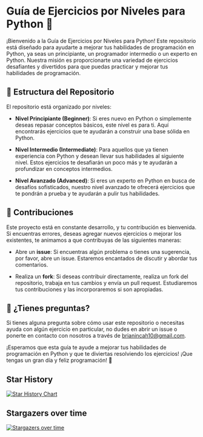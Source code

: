 # Guía de Ejercicios por Niveles para Python 🐍

¡Bienvenido a la Guía de Ejercicios por Niveles para Python! Este repositorio está diseñado para ayudarte a mejorar tus habilidades de programación en Python, ya seas un principiante, un programador intermedio o un experto en Python. Nuestra misión es proporcionarte una variedad de ejercicios desafiantes y divertidos para que puedas practicar y mejorar tus habilidades de programación.

## 📂 Estructura del Repositorio

El repositorio está organizado por niveles:

- **Nivel Principiante (Beginner)**: Si eres nuevo en Python o simplemente deseas repasar conceptos básicos, este nivel es para ti. Aquí encontrarás ejercicios que te ayudarán a construir una base sólida en Python.

- **Nivel Intermedio (Intermediate)**: Para aquellos que ya tienen experiencia con Python y desean llevar sus habilidades al siguiente nivel. Estos ejercicios te desafiarán un poco más y te ayudarán a profundizar en conceptos intermedios.

- **Nivel Avanzado (Advanced)**: Si eres un experto en Python en busca de desafíos sofisticados, nuestro nivel avanzado te ofrecerá ejercicios que te pondrán a prueba y te ayudarán a pulir tus habilidades.

## 🚀 Contribuciones

Este proyecto está en constante desarrollo, y tu contribución es bienvenida. Si encuentras errores, deseas agregar nuevos ejercicios o mejorar los existentes, te animamos a que contribuyas de las siguientes maneras:

- Abre un **issue**: Si encuentras algún problema o tienes una sugerencia, por favor, abre un issue. Estaremos encantados de discutir y abordar tus comentarios.

- Realiza un **fork**: Si deseas contribuir directamente, realiza un fork del repositorio, trabaja en tus cambios y envía un pull request. Estudiaremos tus contribuciones y las incorporaremos si son apropiadas.

## 🤔 ¿Tienes preguntas?

Si tienes alguna pregunta sobre cómo usar este repositorio o necesitas ayuda con algún ejercicio en particular, no dudes en abrir un issue o ponerte en contacto con nosotros a través de brianincah10@gmail.com.

¡Esperamos que esta guía te ayude a mejorar tus habilidades de programación en Python y que te diviertas resolviendo los ejercicios! ¡Que tengas un gran día y feliz programación! 🤙

## Star History

[![Star History Chart](https://api.star-history.com/svg?repos=brianinhu/exercises-python&type=Date)](https://star-history.com/#brianinhu/exercises-python&Date)


## Stargazers over time

[![Stargazers over time](https://starchart.cc/brianinhu/exercises-python.svg)](https://starchart.cc/brianinhu/exercises-python)

